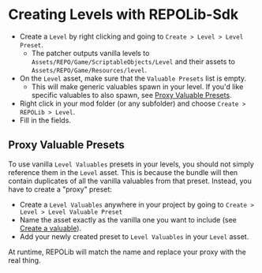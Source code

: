 # Creating Levels with REPOLib-Sdk

- Create a `Level` by right clicking and going to `Create > Level > Level Preset`.
  - The patcher outputs vanilla levels to `Assets/REPO/Game/ScriptableObjects/Level` and their assets to `Assets/REPO/Game/Resources/level`.
- On the `Level` asset, make sure that the `Valuable Presets` list is empty.
  - This will make generic valuables spawn in your level. If you'd like specific valuables to also spawn, see [Proxy Valuable Presets](#proxy-Valuable-Presets).
- Right click in your mod folder (or any subfolder) and choose `Create > REPOLib > Level`.
- Fill in the fields.

## Proxy Valuable Presets

To use vanilla `Level Valuables` presets in your levels, you should not simply reference them in the `Level` asset. This is because the bundle will then contain duplicates of all the vanilla valuables from that preset. Instead, you have to create a "proxy" preset:

- Create a `Level Valuables` anywhere in your project by going to `Create > Level > Level Valuable Preset`
- Name the asset exactly as the vanilla one you want to include (see [Create a valuable](#create-a-valuable)).
- Add your newly created preset to `Level Valuables` in your `Level` asset.

At runtime, REPOLib will match the name and replace your proxy with the real thing.
